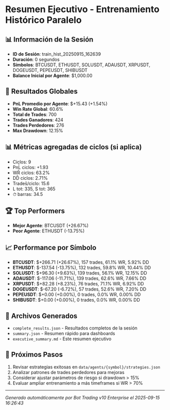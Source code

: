 # Resumen Ejecutivo - Entrenamiento Histórico Paralelo

## 📊 Información de la Sesión
- **ID de Sesión**: train_hist_20250915_162639
- **Duración**: 0 segundos
- **Símbolos**: BTCUSDT, ETHUSDT, SOLUSDT, ADAUSDT, XRPUSDT, DOGEUSDT, PEPEUSDT, SHIBUSDT
- **Balance Inicial por Agente**: $1,000.00

## 🎯 Resultados Globales
- **PnL Promedio por Agente**: $+15.43 (+1.54%)
- **Win Rate Global**: 60.6%
- **Total de Trades**: 700
- **Trades Ganadores**: 424
- **Trades Perdedores**: 276
- **Max Drawdown**: 12.15%

## 📊 Métricas agregadas de ciclos (si aplica)
- Ciclos: 9
- PnL̄ ciclos: +1.93
- WR̄ ciclos: 63.2%
- DD̄ ciclos: 2.71%
- Trades̄/ciclo: 15.6
- L tot: 335, S tot: 365
- ⏱̄ barras: 34.5


## 🏆 Top Performers
- **Mejor Agente**: BTCUSDT (+26.67%)
- **Peor Agente**: ETHUSDT (-13.75%)

## 📈 Performance por Símbolo
- **BTCUSDT**: $+266.71 (+26.67%), 157 trades, 61.1% WR, 5.92% DD
- **ETHUSDT**: $-137.54 (-13.75%), 132 trades, 59.8% WR, 10.44% DD
- **SOLUSDT**: $+96.30 (+9.63%), 139 trades, 56.1% WR, 12.15% DD
- **ADAUSDT**: $-117.06 (-11.71%), 139 trades, 62.6% WR, 7.66% DD
- **XRPUSDT**: $+82.28 (+8.23%), 76 trades, 71.1% WR, 6.92% DD
- **DOGEUSDT**: $-67.20 (-6.72%), 57 trades, 52.6% WR, 7.20% DD
- **PEPEUSDT**: $+0.00 (+0.00%), 0 trades, 0.0% WR, 0.00% DD
- **SHIBUSDT**: $+0.00 (+0.00%), 0 trades, 0.0% WR, 0.00% DD

## 📁 Archivos Generados
- `complete_results.json` - Resultados completos de la sesión
- `summary.json` - Resumen rápido para dashboards
- `executive_summary.md` - Este resumen ejecutivo

## 🎯 Próximos Pasos
1. Revisar estrategias exitosas en `data/agents/{symbol}/strategies.json`
2. Analizar patrones de trades perdedores para mejoras
3. Considerar ajustar parámetros de riesgo si drawdown > 15%
4. Evaluar ampliar entrenamiento a más timeframes si WR > 70%

---
*Generado automáticamente por Bot Trading v10 Enterprise el 2025-09-15 16:26:43*
